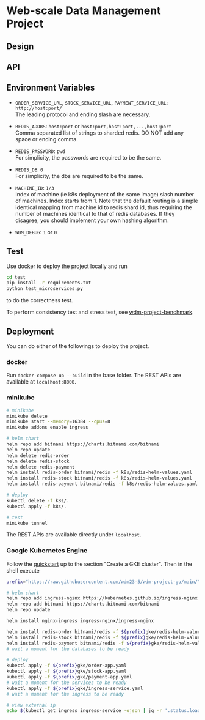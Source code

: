 # Web-scale Data Management Project

## Design


## API


## Environment Variables
- `ORDER_SERVICE_URL`, `STOCK_SERVICE_URL`, `PAYMENT_SERVICE_URL`: `http://host:port/`  
  The leading protocol and ending slash are necessary.

- `REDIS_ADDRS`: `host:port` or `host:port,host:port,...,host:port`  
  Comma separated list of strings to sharded redis. DO NOT add any space or ending comma.

- `REDIS_PASSWORD`: `pwd`  
  For simplicity, the passwords are required to be the same.

- `REDIS_DB`: `0`  
  For simplicity, the dbs are required to be the same.

- `MACHINE_ID`: `1/3`  
  Index of machine (ie k8s deployment of the same image) slash number of machines. Index starts from 1. Note that the default routing is a simple identical mapping from machine id to redis shard id, thus requiring the number of machines identical to that of redis databases. If they disagree, you should implement your own hashing algorithm.

- `WDM_DEBUG`: `1` or `0`  



## Test
Use docker to deploy the project locally and run
```bash
cd test
pip install -r requirements.txt
python test_microservices.py
```
to do the correctness test.

To perform consistency test and stress test, see [wdm-project-benchmark](https://github.com/wdm23-5/wdm-project-benchmark).



## Deployment
You can do either of the followings to deploy the project.


### docker
Run `docker-compose up --build` in the base folder. The REST APIs are available at `localhost:8000`.


### minikube
```bash
# minikube
minikube delete
minikube start --memory=16384 --cpus=8
minikube addons enable ingress

# helm chart
helm repo add bitnami https://charts.bitnami.com/bitnami
helm repo update
helm delete redis-order
helm delete redis-stock
helm delete redis-payment
helm install redis-order bitnami/redis -f k8s/redis-helm-values.yaml
helm install redis-stock bitnami/redis -f k8s/redis-helm-values.yaml
helm install redis-payment bitnami/redis -f k8s/redis-helm-values.yaml

# deploy
kubectl delete -f k8s/.
kubectl apply -f k8s/.

# test
minikube tunnel
```

The REST APIs are available directly under `localhost`.


### Google Kubernetes Engine
Follow the [quickstart](https://cloud.google.com/kubernetes-engine/docs/deploy-app-cluster) up to the section "Create a GKE cluster". Then in the shell execute
```bash
prefix="https://raw.githubusercontent.com/wdm23-5/wdm-project-go/main/"

# helm chart
helm repo add ingress-nginx https://kubernetes.github.io/ingress-nginx
helm repo add bitnami https://charts.bitnami.com/bitnami
helm repo update

helm install nginx-ingress ingress-nginx/ingress-nginx

helm install redis-order bitnami/redis -f ${prefix}gke/redis-helm-values.yaml
helm install redis-stock bitnami/redis -f ${prefix}gke/redis-helm-values.yaml
helm install redis-payment bitnami/redis -f ${prefix}gke/redis-helm-values.yaml
# wait a moment for the databases to be ready

# deploy
kubectl apply -f ${prefix}gke/order-app.yaml
kubectl apply -f ${prefix}gke/stock-app.yaml
kubectl apply -f ${prefix}gke/payment-app.yaml
# wait a moment for the services to be ready
kubectl apply -f ${prefix}gke/ingress-service.yaml
# wait a moment for the ingress to be ready

# view external ip
echo $(kubectl get ingress ingress-service -ojson | jq -r '.status.loadBalancer.ingress[].ip')
```
